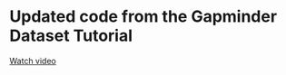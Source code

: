# Updated code from the Gapminder Dataset Tutorial
[Watch video](https://www.youtube.com/watch?v=GD3iwnJrEZ4&ab_channel=DataGeekismyname)
